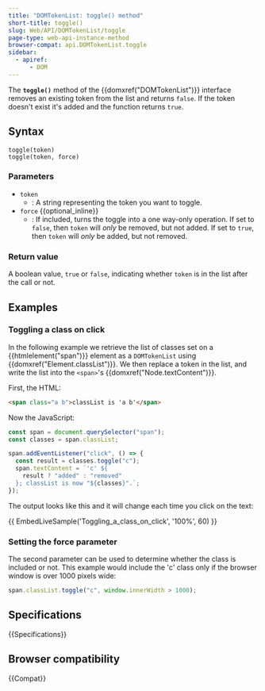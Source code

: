 ```yaml
---
title: "DOMTokenList: toggle() method"
short-title: toggle()
slug: Web/API/DOMTokenList/toggle
page-type: web-api-instance-method
browser-compat: api.DOMTokenList.toggle
sidebar:
  - apiref:
      - DOM
---
```


The **`toggle()`** method of the {{domxref("DOMTokenList")}} interface
removes an existing token from the list and returns `false`.
If the token doesn't exist it's added and the function returns `true`.

## Syntax

```js-nolint
toggle(token)
toggle(token, force)
```

### Parameters

- `token`
  - : A string representing the token you want to toggle.
- `force` {{optional_inline}}
  - : If included, turns the toggle into a one way-only operation.
    If set to `false`, then `token` will _only_ be removed, but not added.
    If set to `true`, then `token` will _only_ be added, but not removed.

### Return value

A boolean value, `true` or `false`, indicating whether `token` is in the
list after the call or not.

## Examples

### Toggling a class on click

In the following example we retrieve the list of classes set on a
{{htmlelement("span")}} element as a `DOMTokenList` using
{{domxref("Element.classList")}}. We then replace a token in the list, and write the
list into the `<span>`'s {{domxref("Node.textContent")}}.

First, the HTML:

```html
<span class="a b">classList is 'a b'</span>
```

Now the JavaScript:

```js
const span = document.querySelector("span");
const classes = span.classList;

span.addEventListener("click", () => {
  const result = classes.toggle("c");
  span.textContent = `'c' ${
    result ? "added" : "removed"
  }; classList is now "${classes}".`;
});
```

The output looks like this and it will change each time you click on the text:

{{ EmbedLiveSample('Toggling_a_class_on_click', '100%', 60) }}

### Setting the force parameter

The second parameter can be used to determine whether the class is included or not. This example would include the 'c' class only if the browser window is over 1000 pixels wide:

```js
span.classList.toggle("c", window.innerWidth > 1000);
```

## Specifications

{{Specifications}}

## Browser compatibility

{{Compat}}
